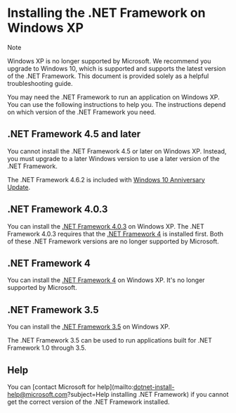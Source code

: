 # Installing the .NET Framework on Windows XP

> [!NOTE] 
> Windows XP is no longer supported by Microsoft. We recommend you upgrade to Windows 10, which is supported and supports the latest version of the .NET Framework. This document is provided solely as a helpful troubleshooting guide. 

You may need the .NET Framework to run an application on Windows XP. You can use the following instructions to help you. The instructions depend on which version of the .NET Framework you need.

## .NET Framework 4.5 and later

You cannot install the .NET Framework 4.5 or later on Windows XP. Instead, you must upgrade to a later Windows version to use a later version of the .NET Framework.

The .NET Framework 4.6.2 is included with [Windows 10 Anniversary Update](https://www.microsoft.com/software-download/windows10).

## .NET Framework 4.0.3

You can install the [.NET Framework 4.0.3](http://go.microsoft.com/fwlink/?LinkID=213834) on Windows XP. The .NET Framework 4.0.3 requires that the [.NET Framework 4](http://go.microsoft.com/fwlink/?LinkID=213834) is installed first. Both of these .NET Framework versions are no longer supported by Microsoft.

## .NET Framework 4

You can install the [.NET Framework 4](http://go.microsoft.com/fwlink/?LinkID=213834&dotnetdocs) on Windows XP. It's no longer supported by Microsoft.

## .NET Framework 3.5

You can install the [.NET Framework 3.5](http://go.microsoft.com/fwlink/?LinkID=213834&dotnetdocs) on Windows XP.

The .NET Framework 3.5 can be used to run applications built for .NET Framework 1.0 through 3.5.

## Help

You can [contact Microsoft for help](mailto:dotnet-install-help@microsoft.com?subject=Help installing .NET Framework) if you cannot get the correct version of the .NET Framework installed.
